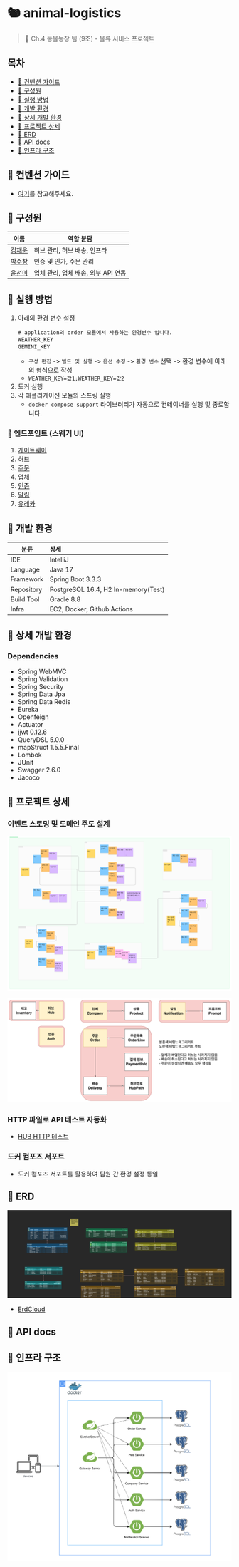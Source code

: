 # 🐿 animal-logistics

> 👊 Ch.4 동물농장 팀 (9조) - 물류 서비스 프로젝트

## 목차

- [🐥 컨벤션 가이드](#-컨벤션-가이드)
- [🐒 구성원](#-구성원)
- [🐸 실행 방법](#-실행-방법)
- [🐹 개발 환경](#-개발-환경)
- [👻 상세 개발 환경](#-상세-개발-환경)
- [🐰 프로젝트 상세](#-프로젝트-상세)
- [🐳 ERD](#-erd)
- [🐙 API docs](#-api-docs)
- [🐬 인프라 구조](#-인프라-구조)

## 🐥 컨벤션 가이드

- [여기](./conventions)를 참고해주세요.

## 🐒 구성원

| 이름                                         | 역할 분담                   |
|--------------------------------------------|-------------------------|
| [김재윤](https://github.com/lycoris62)        | 허브 관리, 허브 배송, 인프라       |
| [박주창](https://github.com/joo-chang)          | 인증 및 인가, 주문 관리          |
| [윤선미](https://github.com/hgalchi) | 업체 관리, 업체 배송, 외부 API 연동 |

## 🐸 실행 방법

1. 아래의 환경 변수 설정
    ```dotenv
   # application의 order 모듈에서 사용하는 환경변수 입니다. 
   WEATHER_KEY
   GEMINI_KEY
    ```
    - `구성 편집` -> `빌드 및 실행` -> `옵션 수정` -> `환경 변수` 선택 -> 환경 변수에 아래의 형식으로 작성
    - `WEATHER_KEY=값1;WEATHER_KEY=값2`
2. 도커 실행
3. 각 애플리케이션 모듈의 스프링 실행
    - `docker compose support` 라이브러리가 자동으로 컨테이너를 실행 및 종료합니다.

### 🦆 엔드포인트 (스웨거 UI)

1. [게이트웨이](http://localhost:8080)
2. [허브](http://localhost:8081/swagger-ui/index.html)
3. [주문](http://localhost:8082/swagger-ui/index.html)
4. [업체](http://localhost:8083/swagger-ui/index.html)
5. [인증](http://localhost:8084/swagger-ui/index.html)
6. [알림](http://localhost:8085/swagger-ui/index.html)
7. [유레카](http://localhost:19090/swagger-ui/index.html)

## 🐹 개발 환경

| 분류         | 상세                                  |
|------------|:------------------------------------|
| IDE        | IntelliJ                            |
| Language   | Java 17                             |
| Framework  | Spring Boot 3.3.3                   |
| Repository | PostgreSQL 16.4, H2 In-memory(Test) |
| Build Tool | Gradle 8.8                          |
| Infra      | EC2, Docker, Github Actions         |

## 👻 상세 개발 환경

### Dependencies

- Spring WebMVC
- Spring Validation
- Spring Security
- Spring Data Jpa
- Spring Data Redis
- Eureka
- Openfeign
- Actuator
- jjwt 0.12.6
- QueryDSL 5.0.0
- mapStruct 1.5.5.Final
- Lombok
- JUnit
- Swagger 2.6.0
- Jacoco

## 🐰 프로젝트 상세

### 이벤트 스토밍 및 도메인 주도 설계

![EventStorming](./docs/images/animal-farm-event-storming.png)

![ddd](./docs/images/animal-farm-ddd.png)

### HTTP 파일로 API 테스트 자동화

- [HUB HTTP 테스트](./application/hub/http/hub-api.http)

### 도커 컴포즈 서포트

- 도커 컴포즈 서포트를 활용하여 팀원 간 환경 설정 통일

## 🐳 ERD

![ERD](./docs/images/animal-farm-v2.png)

- [ErdCloud](https://www.erdcloud.com/d/3PmxD7wzwzgkzgrib)

## 🐙 API docs

## 🐬 인프라 구조

![Infra](./docs/images/animal-farm-infra-v1.png)
